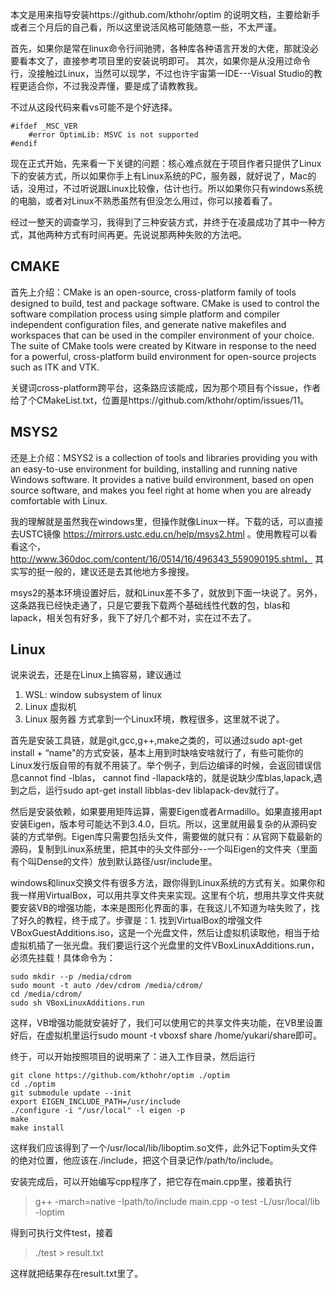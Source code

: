 本文是用来指导安装https://github.com/kthohr/optim 的说明文档，主要给新手或者三个月后的自己看，所以这里说活风格可能随意一些，不太严谨。

首先，如果你是常在linux命令行间驰骋，各种库各种语言开发的大佬，那就没必要看本文了，直接参考项目里的安装说明即可。
其次，如果你是从没用过命令行，没接触过Linux，当然可以现学，不过也许宇宙第一IDE---Visual Studio的教程更适合你，不过我没弄懂，要是成了请教教我。

不过从这段代码来看vs可能不是个好选择。
```
#ifdef _MSC_VER
    #error OptimLib: MSVC is not supported
#endif
```

现在正式开始，先来看一下关键的问题：核心难点就在于项目作者只提供了Linux下的安装方式，所以如果你手上有Linux系统的PC，服务器，就好说了，Mac的话，没用过，不过听说跟Linux比较像，估计也行。所以如果你只有windows系统的电脑，或者对Linux不熟悉虽然有但没怎么用过，你可以接着看了。

经过一整天的调查学习，我得到了三种安装方式，并终于在凌晨成功了其中一种方式，其他两种方式有时间再更。先说说那两种失败的方法吧。

## CMAKE

首先上介绍：CMake is an open-source, cross-platform family of tools designed to build, test and package software. CMake is used to control the software compilation process using simple platform and compiler independent configuration files, and generate native makefiles and workspaces that can be used in the compiler environment of your choice. The suite of CMake tools were created by Kitware in response to the need for a powerful, cross-platform build environment for open-source projects such as ITK and VTK.

关键词cross-platform跨平台，这条路应该能成，因为那个项目有个issue，作者给了个CMakeList.txt，位置是https://github.com/kthohr/optim/issues/11。

## MSYS2

还是上介绍：MSYS2 is a collection of tools and libraries providing you with an easy-to-use environment for building, installing and running native Windows software. It provides a native build environment, based on open source software, and makes you feel right at home when you are already comfortable with Linux. 

我的理解就是虽然我在windows里，但操作就像Linux一样。下载的话，可以直接去USTC镜像 https://mirrors.ustc.edu.cn/help/msys2.html 。使用教程可以看看这个，http://www.360doc.com/content/16/0514/16/496343_559090195.shtml， 其实写的挺一般的，建议还是去其他地方多搜搜。

msys2的基本环境设置好后，就和Linux差不多了，就放到下面一块说了。另外，这条路我已经快走通了，只是它要我下载两个基础线性代数的包，blas和lapack，相关包有好多，我下了好几个都不对，实在过不去了。

## Linux

说来说去，还是在Linux上搞容易，建议通过
1. WSL: window subsystem of linux
2. Linux 虚拟机
3. Linux 服务器
方式拿到一个Linux环境，教程很多，这里就不说了。

首先是安装工具链，就是git,gcc,g++,make之类的，可以通过sudo apt-get install + “name"的方式安装，基本上用到时缺啥安啥就行了，有些可能你的Linux发行版自带的有就不用装了。举个例子，到后边编译的时候，会返回错误信息cannot find -lblas， cannot find -llapack啥的，就是说缺少库blas,lapack,遇到之后，运行sudo apt-get install libblas-dev liblapack-dev就行了。

然后是安装依赖，如果要用矩阵运算，需要Eigen或者Armadillo。如果直接用apt安装Eigen，版本号可能达不到3.4.0，巨坑。所以，这里就用最复杂的从源码安装的方式举例。Eigen库只需要包括头文件，需要做的就只有：从官网下载最新的源码，复制到Linux系统里，把其中的头文件部分--一个叫Eigen的文件夹（里面有个叫Dense的文件）放到默认路径/usr/include里。

windows和linux交换文件有很多方法，跟你得到Linux系统的方式有关。如果你和我一样用VirtualBox，可以用共享文件夹来实现。这里有个坑，想用共享文件夹就要安装VB的增强功能，本来是图形化界面的事，在我这儿不知道为啥失败了，找了好久的教程，终于成了。步骤是：1. 找到VirtualBox的增强文件 VBoxGuestAdditions.iso，这是一个光盘文件，然后让虚拟机读取他，相当于给虚拟机插了一张光盘。我们要运行这个光盘里的文件VBoxLinuxAdditions.run， 必须先挂载！具体命令为：
```
sudo mkdir --p /media/cdrom
sudo mount -t auto /dev/cdrom /media/cdrom/
cd /media/cdrom/
sudo sh VBoxLinuxAdditions.run
```
这样，VB增强功能就安装好了，我们可以使用它的共享文件夹功能，在VB里设置好后，在虚拟机里运行sudo mount -t  vboxsf  share /home/yukari/share即可。

终于，可以开始按照项目的说明来了：进入工作目录，然后运行
```
git clone https://github.com/kthohr/optim ./optim
cd ./optim
git submodule update --init
export EIGEN_INCLUDE_PATH=/usr/include
./configure -i "/usr/local" -l eigen -p
make
make install
```
这样我们应该得到了一个/usr/local/lib/liboptim.so文件，此外记下optim头文件的绝对位置，他应该在./include，把这个目录记作/path/to/include。

安装完成后，可以开始编写cpp程序了，把它存在main.cpp里，接着执行
>g++ -march=native -Ipath/to/include main.cpp -o test -L/usr/local/lib -loptim

得到可执行文件test，接着

>./test > result.txt

这样就把结果存在result.txt里了。
